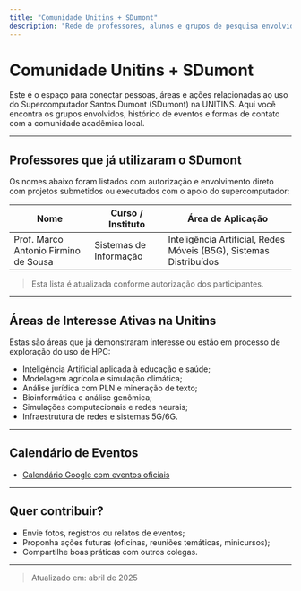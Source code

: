 ```yaml
---
title: "Comunidade Unitins + SDumont"
description: "Rede de professores, alunos e grupos de pesquisa envolvidos com o Supercomputador Santos Dumont"
---
```


# Comunidade Unitins + SDumont

Este é o espaço para conectar pessoas, áreas e ações relacionadas ao uso do Supercomputador Santos Dumont (SDumont) na UNITINS. Aqui você encontra os grupos envolvidos, histórico de eventos e formas de contato com a comunidade acadêmica local.

---

## Professores que já utilizaram o SDumont

Os nomes abaixo foram listados com autorização e envolvimento direto com projetos submetidos ou executados com o apoio do supercomputador:

| Nome | Curso / Instituto | Área de Aplicação |
|------|-------------------|-------------------|
| Prof. Marco Antonio Firmino de Sousa | Sistemas de Informação | Inteligência Artificial, Redes Móveis (B5G), Sistemas Distribuídos |

> Esta lista é atualizada conforme autorização dos participantes.

---

## Áreas de Interesse Ativas na Unitins

Estas são áreas que já demonstraram interesse ou estão em processo de exploração do uso de HPC:

- Inteligência Artificial aplicada à educação e saúde;
- Modelagem agrícola e simulação climática;
- Análise jurídica com PLN e mineração de texto;
- Bioinformática e análise genômica;
- Simulações computacionais e redes neurais;
- Infraestrutura de redes e sistemas 5G/6G.

---
<!-- 
## Histórico de Ações Locais

| Data | Evento | Público-Alvo | Status |
|------|--------|---------------|--------|
| Mar/2025 | Reunião com professores das Ciências Exatas | Professores TADS, Eng. Agronômica | ✅ Realizado |
| Abr/2025 | Oficina de Submissão de Projetos | Toda a universidade | ✅ Realizado |
| Mai/2025 | Reunião com professores das Ciências da Saúde | Professores de Medicina e Biologia | ⏳ Agendado |

> Você participou de alguma ação e quer divulgar aqui? Envie um e-mail com os detalhes!

--- 
-->

## Calendário de Eventos

- <a href="https://calendar.google.com/calendar/embed?src=embaixadorsd%40unitins.br" target="_blank" rel="noopener noreferrer">Calendário Google com eventos oficiais</a>

<!-- 
- Integração com GitHub Actions futura: publicações automáticas de eventos e lembretes

> Sugestão: inscreva-se para receber notificações por e-mail ou adicione o calendário ao seu Google Agenda. 
-->

---

<!-- ## Grupos, Contato e Comunicação

Faz parte da comunidade SDumont na UNITINS? Veja como se conectar:

- Lista de e-mails: `embaixadorsd@unitins.br` *(sugestão institucional)*
- Grupo do WhatsApp ou Discord: *(em avaliação ou organização)*
- Formulário de interesse para entrar na comunidade: [Preencher formulário](https://...)

--- 
-->

## Quer contribuir?

- Envie fotos, registros ou relatos de eventos;
- Proponha ações futuras (oficinas, reuniões temáticas, minicursos);
- Compartilhe boas práticas com outros colegas.

---

> Atualizado em: abril de 2025